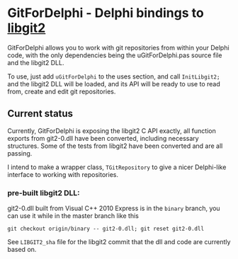 GitForDelphi - Delphi bindings to [libgit2](https://github.com/libgit2/libgit2)
=================================

GitForDelphi allows you to work with git repositories from within your Delphi code, with the only dependencies being the uGitForDelphi.pas source file and the libgit2 DLL.

To use, just add `uGitForDelphi` to the uses section, and call `InitLibgit2;` and the libgit2 DLL will be loaded, and its API will be ready to use to read from, create and edit git repositories.

Current status
--------------

Currently, GitForDelphi is exposing the libgit2 C API exactly, all function exports from git2-0.dll have been converted, including necessary structures. Some of the tests from libgit2 have been converted and are all passing.

I intend to make a wrapper class, `TGitRepository` to give a nicer Delphi-like interface to working with repositories.



### pre-built libgit2 DLL:

git2-0.dll built from Visual C++ 2010 Express is in the `binary` branch,
you can use it while in the master branch like this

    git checkout origin/binary -- git2-0.dll; git reset git2-0.dll

See `LIBGIT2_sha` file for the libgit2 commit that the dll and code are currently based on.

